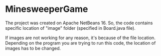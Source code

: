 # MinesweeperGame

The project was created on Apache NetBeans 16. 
So, the code contains specific location of "image" folder (specified in Board.java file).

If images are not working for any reason, it's because of the file location.
Depending on the program you are trying to run this code, the location of images has to be changed.
